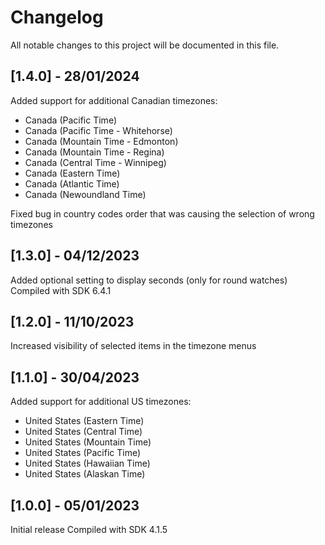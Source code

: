 # Changelog
All notable changes to this project will be documented in this file.

## [1.4.0] - 28/01/2024
Added support for additional Canadian timezones:
* Canada (Pacific Time)
* Canada (Pacific Time - Whitehorse)
* Canada (Mountain Time - Edmonton)
* Canada (Mountain Time - Regina)
* Canada (Central Time - Winnipeg)
* Canada (Eastern Time)
* Canada (Atlantic Time)
* Canada (Newoundland Time)

Fixed bug in country codes order that was causing the selection of wrong timezones

## [1.3.0] - 04/12/2023
Added optional setting to display seconds (only for round watches)
Compiled with SDK 6.4.1

## [1.2.0] - 11/10/2023
Increased visibility of selected items in the timezone menus

## [1.1.0] - 30/04/2023
Added support for additional US timezones:
* United States (Eastern Time)
* United States (Central Time)
* United States (Mountain Time)
* United States (Pacific Time)
* United States (Hawaiian Time)
* United States (Alaskan Time)

## [1.0.0] - 05/01/2023
Initial release
Compiled with SDK 4.1.5

